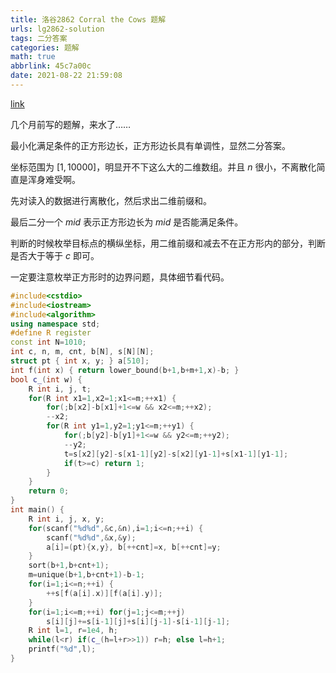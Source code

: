```yaml
---
title: 洛谷2862 Corral the Cows 题解
urls: lg2862-solution
tags: 二分答案
categories: 题解
math: true
abbrlink: 45c7a00c
date: 2021-08-22 21:59:08
---
```


[link](https://www.luogu.com.cn/problem/P2862)

几个月前写的题解，来水了……

<!-- more -->


最小化满足条件的正方形边长，正方形边长具有单调性，显然二分答案。

坐标范围为 $[1,10000]$，明显开不下这么大的二维数组。并且 $n$ 很小，不离散化简直是浑身难受啊。

先对读入的数据进行离散化，然后求出二维前缀和。

最后二分一个 $mid$ 表示正方形边长为 $mid$ 是否能满足条件。

判断的时候枚举目标点的横纵坐标，用二维前缀和减去不在正方形内的部分，判断是否大于等于 $c$ 即可。

一定要注意枚举正方形时的边界问题，具体细节看代码。

```cpp 
#include<cstdio>
#include<iostream>
#include<algorithm>
using namespace std;
#define R register
const int N=1010;
int c, n, m, cnt, b[N], s[N][N];
struct pt { int x, y; } a[510];
int f(int x) { return lower_bound(b+1,b+m+1,x)-b; }
bool c_(int w) {
    R int i, j, t;
    for(R int x1=1,x2=1;x1<=m;++x1) {
        for(;b[x2]-b[x1]+1<=w && x2<=m;++x2);
        --x2;
        for(R int y1=1,y2=1;y1<=m;++y1) {
            for(;b[y2]-b[y1]+1<=w && y2<=m;++y2);
            --y2;
            t=s[x2][y2]-s[x1-1][y2]-s[x2][y1-1]+s[x1-1][y1-1];
            if(t>=c) return 1;
        }
    }
    return 0;
}
int main() {
    R int i, j, x, y;
    for(scanf("%d%d",&c,&n),i=1;i<=n;++i) {
        scanf("%d%d",&x,&y);
        a[i]=(pt){x,y}, b[++cnt]=x, b[++cnt]=y;
    }
    sort(b+1,b+cnt+1);
    m=unique(b+1,b+cnt+1)-b-1;
    for(i=1;i<=n;++i) {
        ++s[f(a[i].x)][f(a[i].y)];
    }
    for(i=1;i<=m;++i) for(j=1;j<=m;++j)
        s[i][j]+=s[i-1][j]+s[i][j-1]-s[i-1][j-1];   
    R int l=1, r=1e4, h;
    while(l<r) if(c_(h=l+r>>1)) r=h; else l=h+1;
    printf("%d",l);
}
```
